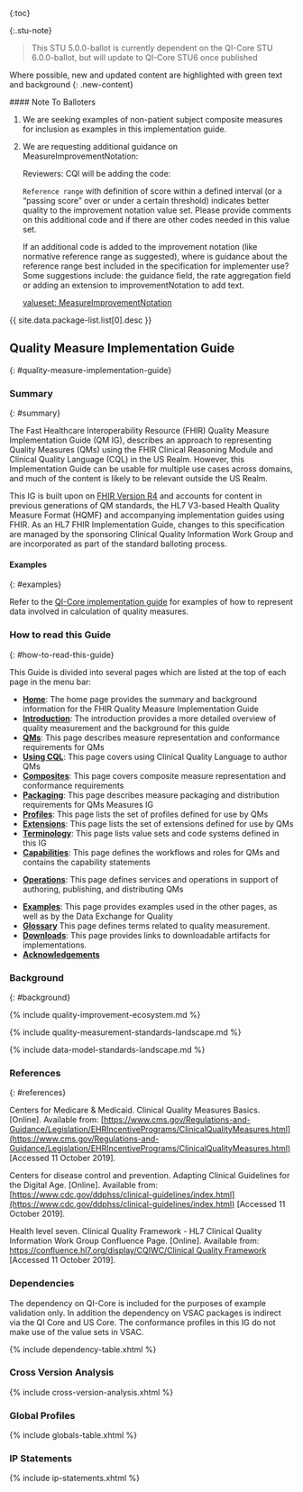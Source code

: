 

{:toc}

{:.stu-note}
> This STU 5.0.0-ballot is currently dependent on the QI-Core STU 6.0.0-ballot, but will update to QI-Core STU6 once published

Where possible, new and updated content are highlighted with green text and background
{: .new-content}

<div class="note-to-balloters" markdown="1">
#### Note To Balloters

1. We are seeking examples of non-patient subject composite measures for inclusion as examples in this implementation guide.

2. We are requesting additional guidance on MeasureImprovementNotation:

    Reviewers: CQI will be adding the code:

    `Reference range` with definition of score within a defined interval (or a “passing score” over or under a certain threshold) indicates better quality to the improvement notation value set. Please provide comments on this additional code and if there are other codes needed in this value set.

    If an additional code is added to the improvement notation (like normative reference range as suggested), where is guidance about the reference range best included in the specification for implementer use?  Some suggestions include: the guidance field, the rate aggregation field or adding an extension to improvementNotation to add text.

    [valueset: MeasureImprovementNotation](https://terminology.hl7.org/5.2.0/ValueSet-measure-improvement-notation.html)

</div>

<div markdown="1" class="bg-info">

{{ site.data.package-list.list[0].desc }}

</div>



## Quality Measure Implementation Guide
{: #quality-measure-implementation-guide}

### Summary
{: #summary}

The Fast Healthcare Interoperability Resource (FHIR) Quality Measure Implementation Guide (QM IG), describes an approach to representing Quality Measures (QMs) using the FHIR Clinical Reasoning Module and Clinical Quality Language (CQL) in the US Realm. However, this Implementation Guide can be usable for multiple use cases across domains, and much of the content is likely to be relevant outside the US Realm.

This IG is built upon on [FHIR Version R4](http://hl7.org/fhir/R4/index.html) and accounts for content in previous generations of QM standards, the HL7 V3-based Health Quality Measure Format (HQMF) and accompanying implementation guides using FHIR. As an HL7 FHIR Implementation Guide, changes to this specification are managed by the sponsoring Clinical Quality Information Work Group and are incorporated as part of the standard balloting process.

#### Examples
{: #examples}

Refer to the [QI-Core implementation guide](http://hl7.org/fhir/us/qicore) for examples of how to represent data involved in calculation of quality measures.

### How to read this Guide
{: #how-to-read-this-guide}

This Guide is divided into several pages which are listed at the top of each
page in the menu bar:

-  **[Home](index.html)**: The home page provides the summary and background information for the FHIR Quality Measure Implementation Guide
-  **[Introduction](introduction.html)**: The introduction provides a more detailed overview of quality measurement and the background for this guide
-  **[QMs](measure-conformance.html)**: This page describes measure representation and conformance requirements for QMs
-  **[Using CQL](using-cql.html)**: This page covers using Clinical Quality Language to author QMs
-  **[Composites](composite-measures.html)**: This page covers composite measure representation and conformance requirements
-  **[Packaging](packaging.html)**: This page describes measure packaging and distribution requirements for QMs
Measures IG
-  **[Profiles](profiles.html)**: This page lists the set of profiles defined for use by QMs
-  **[Extensions](extensions.html)**: This page lists the set of extensions defined for use by QMs
-  **[Terminology](terminology.html)**: This page lists value sets and code systems defined in this IG
-  **[Capabilities](capabilities.html)**: This page defines the workflows and roles for QMs and contains the capability statements
<div class="new-content" markdown="1">

-  **[Operations](operations.html)**: This page defines services and operations in support of authoring, publishing, and distributing QMs
</div>

-  **[Examples](examples.html)**: This page provides examples used in the other pages, as well as by the Data Exchange for Quality
-  **[Glossary](glossary.html)** This page defines terms related to quality measurement.
-  **[Downloads](downloads.html)**: This page provides links to downloadable artifacts for implementations.
-  **[Acknowledgements](acknowledgements.html)**

### Background
{: #background}

<!-- Quality Improvement Ecosystem -->
{% include quality-improvement-ecosystem.md %}

<!-- Quality Measurement Standards Landscape -->
{% include quality-measurement-standards-landscape.md %}

<!-- Data Model Standards Landscape -->
{% include data-model-standards-landscape.md %}

### References
{: #references}

Centers for Medicare &amp; Medicaid. Clinical Quality Measures Basics. [Online]. Available from: [https://www.cms.gov/Regulations-and-Guidance/Legislation/EHRIncentivePrograms/ClinicalQualityMeasures.html](https://www.cms.gov/Regulations-and-Guidance/Legislation/EHRIncentivePrograms/ClinicalQualityMeasures.html) [Accessed 11 October 2019].

Centers for disease control and prevention. Adapting Clinical Guidelines for the Digital Age. [Online]. Available from: [https://www.cdc.gov/ddphss/clinical-guidelines/index.html](https://www.cdc.gov/ddphss/clinical-guidelines/index.html) [Accessed 11 October 2019].

Health level seven. Clinical Quality Framework - HL7 Clinical Quality Information Work Group Confluence Page. [Online]. Available from: [https://confluence.hl7.org/display/CQIWC/Clinical Quality Framework](https://confluence.hl7.org/display/CQIWC/Clinical%20Quality%20Framework) [Accessed 11 October 2019].

### Dependencies
The dependency on QI-Core is included for the purposes of example validation only.  In addition the dependency on VSAC packages is indirect via the QI Core and US Core.  The conformance profiles in this IG do not make use of the value sets in VSAC.

{% include dependency-table.xhtml %}

### Cross Version Analysis

{% include cross-version-analysis.xhtml %}

### Global Profiles

{% include globals-table.xhtml %}

### IP Statements

{% include ip-statements.xhtml %}
